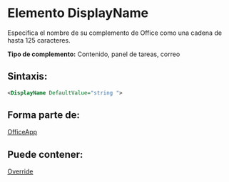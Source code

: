 
# <a name="displayname-element"></a>Elemento DisplayName
Especifica el nombre de su complemento de Office como una cadena de hasta 125 caracteres.

 **Tipo de complemento:** Contenido, panel de tareas, correo


## <a name="syntax:"></a>Sintaxis:


```XML
<DisplayName DefaultValue="string ">
```


## <a name="contained-in:"></a>Forma parte de:

[OfficeApp](../../reference/manifest/officeapp.md)


## <a name="can-contain:"></a>Puede contener:

[Override](../../reference/manifest/override.md)


